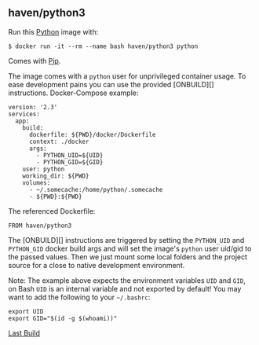 ## haven/python3

Run this [Python][] image with:

    $ docker run -it --rm --name bash haven/python3 python

Comes with [Pip][].

The image comes with a `python` user for unprivileged container usage. To ease development pains
you can use the provided [ONBUILD][] instructions. Docker-Compose example:

```
version: '2.3'
services:
  app:
    build:
      dockerfile: ${PWD}/docker/Dockerfile
      context: ./docker
      args:
        - PYTHON_UID=${UID}
        - PYTHON_GID=${GID}
    user: python
    working_dir: ${PWD}
    volumes:
      - ~/.somecache:/home/python/.somecache
      - ${PWD}:${PWD}
```

The referenced Dockerfile:

```
FROM haven/python3
```

The [ONBUILD][] instructions are triggered by setting the `PYTHON_UID` and `PYTHON_GID` docker build args
and will set the image's `python` user uid/gid to the passed values. Then we just mount some local folders and
the project source for a close to native development environment.

Note: The example above expects the environment variables `UID` and `GID`, on Bash `UID` is an internal
variable and not exported by default! You may want to add the following to your `~/.bashrc`:

```
export UID
export GID="$(id -g $(whoami))"
```

[Last Build][packages]

[Python]: https://www.python.org/
[Pip]: https://github.com/pypa/pip
[packages]: PACKAGES.md
